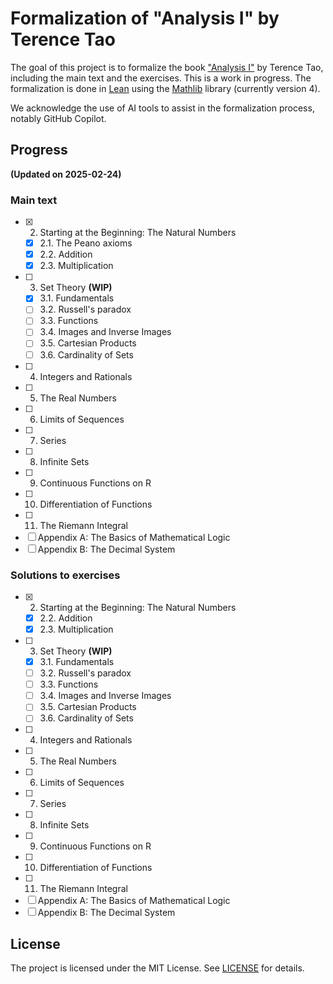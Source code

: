 # Formalization of "Analysis I" by Terence Tao

The goal of this project is to formalize the book ["Analysis I"](https://terrytao.wordpress.com/books/analysis-i/) by Terence Tao, including the main text and the exercises. This is a work in progress. The formalization is done in [Lean](https://lean-lang.org/) using the [Mathlib](https://leanprover-community.github.io/) library (currently version 4).

We acknowledge the use of AI tools to assist in the formalization process, notably GitHub Copilot.

## Progress

**(Updated on 2025-02-24)**

### Main text

- [x] 2. Starting at the Beginning: The Natural Numbers
    - [x] 2.1. The Peano axioms
    - [x] 2.2. Addition
    - [x] 2.3. Multiplication
- [ ] 3. Set Theory **(WIP)**
    - [x] 3.1. Fundamentals
    - [ ] 3.2. Russell's paradox
    - [ ] 3.3. Functions
    - [ ] 3.4. Images and Inverse Images
    - [ ] 3.5. Cartesian Products
    - [ ] 3.6. Cardinality of Sets
- [ ] 4. Integers and Rationals
- [ ] 5. The Real Numbers
- [ ] 6. Limits of Sequences
- [ ] 7. Series
- [ ] 8. Infinite Sets
- [ ] 9. Continuous Functions on R
- [ ] 10. Differentiation of Functions
- [ ] 11. The Riemann Integral
- [ ] Appendix A: The Basics of Mathematical Logic
- [ ] Appendix B: The Decimal System

### Solutions to exercises

- [x] 2. Starting at the Beginning: The Natural Numbers
    - [x] 2.2. Addition
    - [x] 2.3. Multiplication
- [ ] 3. Set Theory **(WIP)**
    - [x] 3.1. Fundamentals
    - [ ] 3.2. Russell's paradox
    - [ ] 3.3. Functions
    - [ ] 3.4. Images and Inverse Images
    - [ ] 3.5. Cartesian Products
    - [ ] 3.6. Cardinality of Sets
- [ ] 4. Integers and Rationals
- [ ] 5. The Real Numbers
- [ ] 6. Limits of Sequences
- [ ] 7. Series
- [ ] 8. Infinite Sets
- [ ] 9. Continuous Functions on R
- [ ] 10. Differentiation of Functions
- [ ] 11. The Riemann Integral
- [ ] Appendix A: The Basics of Mathematical Logic
- [ ] Appendix B: The Decimal System

## License

The project is licensed under the MIT License. See [LICENSE](LICENSE) for details.
